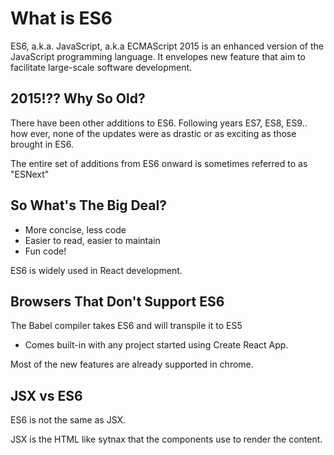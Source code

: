 # What is ES6

ES6, a.k.a. JavaScript, a.k.a ECMAScript 2015 is an enhanced version of the JavaScript programming language. It envelopes new feature that aim to facilitate large-scale software development.

## 2015!?? Why So Old?

There have been other additions to ES6. Following years ES7, ES8, ES9.. how ever, none of the updates were as drastic or as exciting as those brought in ES6.

The entire set of additions from ES6 onward is sometimes referred to as "ESNext"

## So What's The Big Deal?

* More concise, less code
* Easier to read, easier to maintain
* Fun code!

ES6 is widely used in React development.


## Browsers That Don't Support ES6

The Babel compiler takes ES6 and will transpile it to ES5

* Comes built-in with any project started using Create React App.

Most of the new features are already supported in chrome.


## JSX vs ES6

ES6 is not the same as JSX.

JSX is the HTML like sytnax that the components use to render the content.

